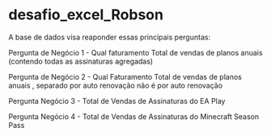 # desafio_excel_Robson

A base de dados visa reaponder essas principais perguntas:



Pergunta de Negócio 1 - Qual faturamento Total de vendas de planos anuais (contendo todas as assinaturas agregadas)

Pergunta de Negócio 2 - Qual Faturamento Total de vendas de planos anuais , separado por auto renovação não é por auto renovação

Pergunta Negócio 3 - Total de Vendas de Assinaturas do EA Play

Pergunta Negócio 4 - Total de Vendas de Assinaturas do Minecraft Season Pass
